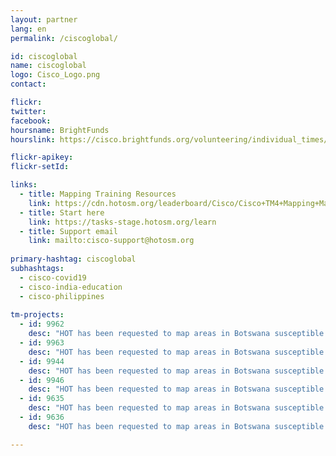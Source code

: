 ```yaml
---
layout: partner
lang: en
permalink: /ciscoglobal/

id: ciscoglobal
name: ciscoglobal
logo: Cisco_Logo.png
contact:

flickr: 
twitter: 
facebook: 
hoursname: BrightFunds
hourslink: https://cisco.brightfunds.org/volunteering/individual_times/new?organization_id=301063

flickr-apikey: 
flickr-setId: 

links:
  - title: Mapping Training Resources
    link: https://cdn.hotosm.org/leaderboard/Cisco/Cisco+TM4+Mapping+Materials.zip
  - title: Start here
    link: https://tasks-stage.hotosm.org/learn
  - title: Support email
    link: mailto:cisco-support@hotosm.org
    
primary-hashtag: ciscoglobal
subhashtags:
  - cisco-covid19
  - cisco-india-education
  - cisco-philippines
  
tm-projects:
  - id: 9962
    desc: "HOT has been requested to map areas in Botswana susceptible to, or identified as impacted, by the COVID-19 outbreak. Please join our global effort to help control this disease by mapping on this project."
  - id: 9963
    desc: "HOT has been requested to map areas in Botswana susceptible to, or identified as impacted, by the COVID-19 outbreak. Please join our global effort to help control this disease by mapping on this project."
  - id: 9944
    desc: "HOT has been requested to map areas in Botswana susceptible to, or identified as impacted, by the COVID-19 outbreak. Please join our global effort to help control this disease by mapping on this project."
  - id: 9946
    desc: "HOT has been requested to map areas in Botswana susceptible to, or identified as impacted, by the COVID-19 outbreak. Please join our global effort to help control this disease by mapping on this project."
  - id: 9635
    desc: "HOT has been requested to map areas in Botswana susceptible to, or identified as impacted, by the COVID-19 outbreak. Please join our global effort to help control this disease by mapping on this project."
  - id: 9636
    desc: "HOT has been requested to map areas in Botswana susceptible to, or identified as impacted, by the COVID-19 outbreak. Please join our global effort to help control this disease by mapping on this project."

---
```

